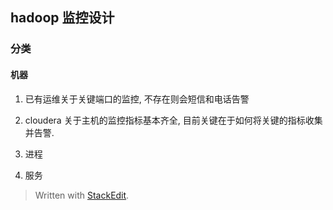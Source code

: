 ## hadoop 监控设计

### 分类
#### 机器

1. 已有运维关于关键端口的监控, 不存在则会短信和电话告警
2. cloudera 关于主机的监控指标基本齐全, 目前关键在于如何将关键的指标收集并告警. 





2. 进程
3. 服务



> Written with [StackEdit](https://stackedit.io/).
<!--stackedit_data:
eyJoaXN0b3J5IjpbMTkyNDAwMDgwNiw5ODgyMTM5NjRdfQ==
-->